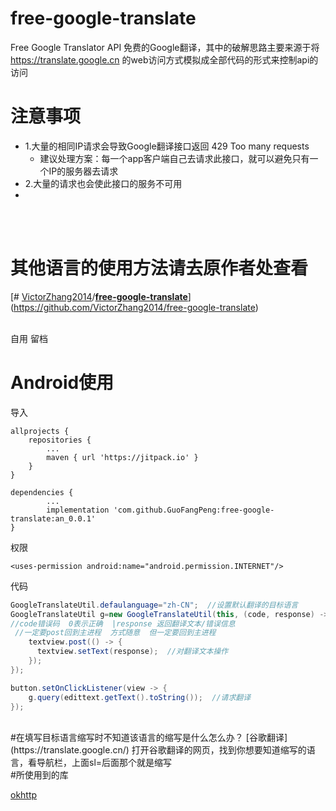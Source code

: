 # free-google-translate
Free Google Translator API 免费的Google翻译，其中的破解思路主要来源于将 https://translate.google.cn 的web访问方式模拟成全部代码的形式来控制api的访问

# 注意事项
- 1.大量的相同IP请求会导致Google翻译接口返回 429 Too many requests 
   -  建议处理方案：每一个app客户端自己去请求此接口，就可以避免只有一个IP的服务器去请求
- 2.大量的请求也会使此接口的服务不可用
-
<br/>
<br/>

# 其他语言的使用方法请去原作者处查看
[# [VictorZhang2014](https://github.com/VictorZhang2014)/**[free-google-translate](https://github.com/VictorZhang2014/free-google-translate)**](https://github.com/VictorZhang2014/free-google-translate)<br/>
<br/>

自用 留档

# Android使用

导入


    allprojects {
		repositories {
			...
			maven { url 'https://jitpack.io' }
		}
	}

>

	dependencies {
			...
	        implementation 'com.github.GuoFangPeng:free-google-translate:an_0.0.1'
	}


权限

    <uses-permission android:name="android.permission.INTERNET"/>
    
代码

```java
GoogleTranslateUtil.defaulanguage="zh-CN";  //设置默认翻译的目标语言
GoogleTranslateUtil g=new GoogleTranslateUtil(this, (code, response) -> {
//code错误码  0表示正确  |response 返回翻译文本/错误信息
 //一定要post回到主进程  方式随意  但一定要回到主进程  
    textview.post(() -> {    
      textview.setText(response);  //对翻译文本操作
    });  
});  

button.setOnClickListener(view -> {  
    g.query(edittext.getText().toString());  //请求翻译
});
```
<br/>
#在填写目标语言缩写时不知道该语言的缩写是什么怎么办？
[谷歌翻译](https://translate.google.cn/)
打开谷歌翻译的网页，找到你想要知道缩写的语言，看导航栏，上面sl=后面那个就是缩写
<br/>
#所使用到的库

[okhttp](https://github.com/square/okhttp)
